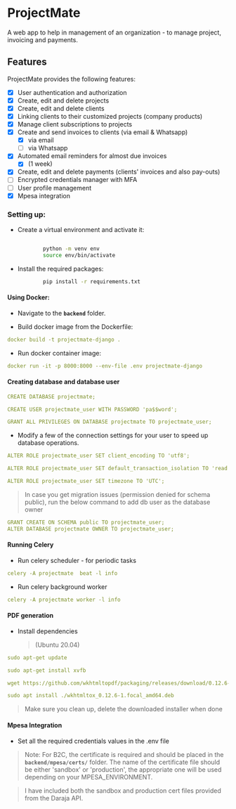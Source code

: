 # ProjectMate

A web app to help in management of an organization - to manage project, invoicing and payments.

## Features

ProjectMate provides the following features:

- [x] User authentication and authorization
- [x] Create, edit and delete projects
- [x] Create, edit and delete clients
- [x] Linking clients to their customized projects (company products)
- [x] Manage client subscriptions to projects
- [x] Create and send invoices to clients (via email & Whatsapp)
  - [x] via email
  - [ ] via Whatsapp
- [x] Automated email reminders for almost due invoices
  - [x] (1 week)
- [x] Create, edit and delete payments (clients' invoices and also pay-outs)
- [ ] Encrypted credentials manager with MFA
- [ ] User profile management
- [x] Mpesa integration

### Setting up:

- Create a virtual environment and activate it:

  ```bash

          python -m venv env
          source env/bin/activate
  ```

- Install the required packages:
  ```bash
          pip install -r requirements.txt
  ```

#### Using Docker:

- Navigate to the **`backend`** folder.

- Build docker image from the Dockerfile:

```yaml
docker build -t projectmate-django .
```

- Run docker container image:

```yaml
docker run -it -p 8000:8000 --env-file .env projectmate-django
```

#### Creating database and database user

```yaml
CREATE DATABASE projectmate;

CREATE USER projectmate_user WITH PASSWORD 'pa$$word';

GRANT ALL PRIVILEGES ON DATABASE projectmate TO projectmate_user;
```

- Modify a few of the connection settings for your user to speed up database operations.

```yaml
ALTER ROLE projectmate_user SET client_encoding TO 'utf8';

ALTER ROLE projectmate_user SET default_transaction_isolation TO 'read committed';

ALTER ROLE projectmate_user SET timezone TO 'UTC';
```

> In case you get migration issues (permission denied for schema public), run the below command to add db user as the database owner

```yaml
GRANT CREATE ON SCHEMA public TO projectmate_user;
ALTER DATABASE projectmate OWNER TO projectmate_user;
```

#### Running Celery

- Run celery scheduler - for periodic tasks

```yaml
celery -A projectmate  beat -l info
```

- Run celery background worker

```yaml
celery -A projectmate worker -l info
```

#### PDF generation

- Install dependencies

  > (Ubuntu 20.04)

```yaml
sudo apt-get update

sudo apt-get install xvfb

wget https://github.com/wkhtmltopdf/packaging/releases/download/0.12.6-1/wkhtmltox_0.12.6-1.focal_amd64.deb

sudo apt install ./wkhtmltox_0.12.6-1.focal_amd64.deb
```

> Make sure you clean up, delete the downloaded installer when done

#### Mpesa Integration

- Set all the required credentials values in the .env file

> Note: For B2C, the certificate is required and should be placed in the **`backend/mpesa/certs/`** folder. The name of the certificate file should be either 'sandbox' or 'production', the appropriate one will be used depending on your MPESA_ENVIRONMENT.

> I have included both the sandbox and production cert files provided from the Daraja API.
